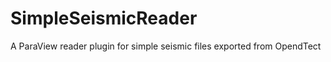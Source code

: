 SimpleSeismicReader
===================

A ParaView reader plugin for simple seismic files exported from OpendTect
